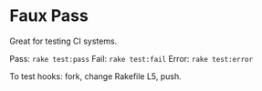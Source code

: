 Faux Pass
=========

Great for testing CI systems.

Pass: `rake test:pass`
Fail: `rake test:fail`
Error: `rake test:error`

To test hooks: fork, change Rakefile L5, push.

